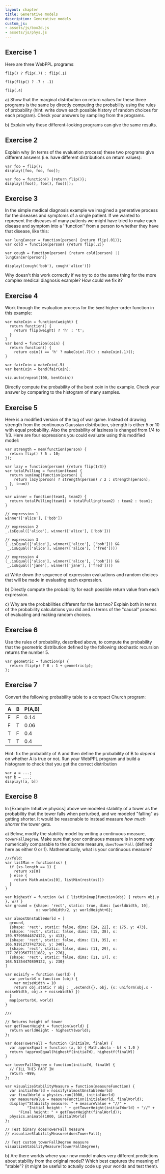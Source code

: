 ```yaml
---
layout: chapter
title: Generative models
description: Generative models
custom_js:
- assets/js/box2d.js
- assets/js/phys.js
---
```


## Exercise 1

Here are three WebPPL programs:

~~~~
flip() ? flip(.7) : flip(.1)
~~~~

~~~~
flip(flip() ? .7 : .1)
~~~~

~~~~
flip(.4)
~~~~

a) Show that the marginal distribution on return values for these three programs is the same by directly computing the probability using the rules of probability (hint: write down each possible history of random choices for each program). Check your answers by sampling from the programs.

b)  Explain why these different-looking programs can give the same results.

## Exercise 2

Explain why (in terms of the evaluation process) these two programs give different answers (i.e. have different distributions on return values):

~~~~
var foo = flip();
display([foo, foo, foo]);
~~~~

~~~~
var foo = function() {return flip()};
display([foo(), foo(), foo()]);
~~~~

## Exercise 3

In the simple medical diagnosis example we imagined a generative process for the diseases and symptoms of a single patient. If we wanted to represent the diseases of many patients we might have tried to make each disease and symptom into a ''function'' from a person to whether they have that disease, like this:

~~~~
var lungCancer = function(person) {return flip(.01)};
var cold = function(person) {return flip(.2)}

var cough = function(person) {return cold(person) || lungCancer(person)}

display([cough('bob'), cough('alice')])
~~~~

Why doesn't this work correctly if we try to do the same thing for the more complex medical diagnosis example? How could we fix it?

## Exercise 4

Work through the evaluation process for the `bend` higher-order function in this example:

~~~~
var makeCoin = function(weight) {
  return function() {
    return flip(weight) ? 'h' : 't';
  }
}
var bend = function(coin) {
  return function() {
    return coin() == 'h' ? makeCoin(.7)() : makeCoin(.1)();
}

var fairCoin = makeCoin(.5)
var bentCoin = bend(fairCoin);

viz.auto(repeat(100, bentCoin))
~~~~

Directly compute the probability of the bent coin in the example. Check your answer by comparing to the histogram of many samples.

## Exercise 5

Here is a modified version of the tug of war game. Instead of drawing strength from the continuous Gaussian distribution, strength is either 5 or 10 with equal probability. Also the probability of laziness is changed from 1/4 to 1/3. Here are four expressions you could evaluate using this modified model:

~~~~ 
var strength = mem(function(person) {
  return flip() ? 5 : 10;
});

var lazy = function(person) {return flip(1/3)}
var totalPulling = function(team) {
  return sum(map(function(person) {
    return lazy(person) ? strength(person) / 2 : strength(person);
  }, team))
}

var winner = function(team1, team2) {
  return totalPulling(team1) < totalPulling(team2) : team2 : team1;
}

// expression 1
winner(['alice'], ['bob'])

// expression 2
_.isEqual(['alice'], winner(['alice'], ['bob'])) 

// expression 3
(_.isEqual(['alice'], winner(['alice'], ['bob'])) &&
 _.isEqual(['alice'], winner(['alice'], ['fred'])))

// expression 4
(_.isEqual(['alice'], winner(['alice'], ['bob'])) &&
 _.isEqual(['jane'], winner(['jane'], ['fred'])))
~~~~

a) Write down the sequence of expression evaluations and random choices that will be made in evaluating each expression.

b) Directly compute the probability for each possible return value from each expression.

c) Why are the probabilities different for the last two? Explain both in terms of the probability calculations you did and in terms of the "causal" process of evaluating and making random choices.

## Exercise 6

Use the rules of probability, described above, to compute the probability that the geometric distribution defined by the following stochastic recursion returns the number 5.

~~~~ 
var geometric = function(p) {
  return flip(p) ? 0 : 1 + geometric(p);
};
~~~~

## Exercise 7

Convert the following probability table to a compact Church program:

|A|    B|    P(A,B)|
|--- | --- | ---|
|F|      F|     0.14|
|F|      T|     0.06|
|T|      F|     0.4|
|T|      T|     0.4|

<!--
<table>
  <tr>
    <th>A</th> <th>B</th> <th>P(A,B)</th>
  </tr>
  <tr>
    <td>F</td> <td>F</td> <td>0.14</td>
  </tr>
  <tr>
    <td>F</td> <td>T</td> <td>0.06</td>
  </tr>
  <tr>
    <td>T</td> <td>F</td> <td>0.4</td>
  </tr>
  <tr>
    <td>T</td> <td>T</td> <td>0.4</td>
  </tr>
</table>
-->										
Hint: fix the probability of A and then define the probability of B to *depend* on whether A is true or not. Run your WebPPL program and build a histogram to check that you get the correct distribution

~~~~ 
var a = ...;
var b = ...;
display([a, b])
~~~~

## Exercise 8

In [Example: Intuitive physics] above we modeled stability of a tower as the probability that the tower falls when perturbed, and we modeled "falling" as getting shorter. It would be reasonable to instead measure *how much shorter* the tower gets.

a) Below, modify the stability model by writing a continuous measure, `towerFallDegree`. Make sure that your continuous measure is in some way numerically comparable to the discrete measure, `doesTowerFall` (defined here as either 0 or 1). Mathematically, what is your continuous measure?

~~~~
///fold:
var listMin = function(xs) {
  if (xs.length == 1) {
    return xs[0]
  } else {
    return Math.min(xs[0], listMin(rest(xs)))
  }
}

var highestY = function (w) { listMin(map(function(obj) { return obj.y }, w)) }
var ground = {shape: 'rect', static: true, dims: [worldWidth, 10],
              x: worldWidth/2, y: worldHeight+6};
	      
var almostUnstableWorld = [
  ground,
  {shape: 'rect', static: false, dims: [24, 22], x: 175, y: 473},
  {shape: 'rect', static: false, dims: [15, 38], x: 159.97995044874122, y: 413},
  {shape: 'rect', static: false, dims: [11, 35], x: 166.91912737427202, y: 340},
  {shape: 'rect', static: false, dims: [11, 29], x: 177.26195677111082, y: 276},
  {shape: 'rect', static: false, dims: [11, 17], x: 168.51354470809122, y: 230}
]

var noisify = function (world) {
  var perturbX = function (obj) {
    var noiseWidth = 10
    return obj.static ? obj : _.extend({}, obj, {x: uniform(obj.x - noiseWidth, obj.x + noiseWidth) })
  }
  map(perturbX, world)
}

///

// Returns height of tower
var getTowerHeight = function(world) {
  return worldHeight - highestY(world);
}; 

var doesTowerFall = function (initialW, finalW) {
  var approxEqual = function (a, b) { Math.abs(a - b) < 1.0 }
  return !approxEqual(highestY(initialW), highestY(finalW))
}

var towerFallDegree = function(initialW, finalW) {
  // FILL THIS PART IN
  return -999;
};

var visualizeStabilityMeasure = function(measureFunction) {
  var initialWorld = noisify(almostUnstableWorld)
  var finalWorld = physics.run(1000, initialWorld)
  var measureValue = measureFunction(initialWorld, finalWorld);
  display("Stability measure: " + measureValue + "//" +
          "Initial height: " + getTowerHeight(initialWorld) + "//" +
	  "Final height: " + getTowerHeight(finalWorld));
  physics.animate(1000, initialWorld)
};

// Test binary doesTowerFall measure
// visualizeStabilityMeasure(doesTowerFall);

// Test custom towerFallDegree measure
visualizeStabilityMeasure(towerFallDegree);
~~~~

b) Are there worlds where your new model makes very different predictions about stability from the original model? Which best captures the meaning of "stable"? (it might be useful to actually code up your worlds and test them).


